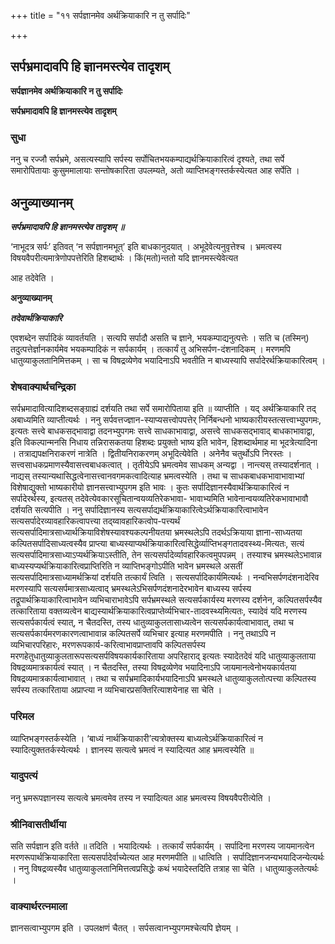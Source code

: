 +++
title = "११ सर्पज्ञानमेव अर्थक्रियाकारि न तु सर्पादिः"

+++


## सर्पभ्रमादावपि हि ज्ञानमस्त्येव तादृशम्

**सर्पज्ञानमेव अर्थक्रियाकारि न तु सर्पादिः**

**सर्पभ्रमादावपि हि ज्ञानमस्त्येव तादृशम्**

### **सुधा**

ननु च रज्जौ सर्पभ्रमे, असत्यस्यापि सर्पस्य सर्पोचितभयकम्पाद्यर्थक्रियाकारित्वं दृश्यते, तथा सर्पे समारोपितायाः कुसुममालायाः सन्तोषकारिता उपलम्यते, अतो व्याप्तिभङ्गस्तर्कस्येत्यत आह सर्पेति ।

## **अनुव्याख्यानम्**

***सर्पभ्रमादावपि हि ज्ञानमस्त्येव तादृशम् ॥***

‘नाभूदत्र सर्पः’ इतिवत् ‘न सर्पज्ञानमभूत्’ इति बाधकानुदयात् । अभूदेवेत्यनुवृत्तेश्च । भ्रमत्वस्य विषयवैपरीत्यमात्रेणोपपत्तेरिति हिशब्दार्थः । किं(मतो)न्ततो यदि ज्ञानमस्त्येवेत्यत

आह तदेवेति ।

**अनुव्याख्यानम्**

***तदेवार्थक्रियाकारि***

एवशब्देन सर्पादिकं व्यावर्तयति । सत्यपि सर्पादौ असति च ज्ञाने, भयकम्पाद्यनुत्पत्तेः । सति च (तस्मिन्) तदुत्पत्तेर्ज्ञानकार्यमेव भयकम्पादिकं न सर्पकार्यम् । तत्कार्यं तु अभिसर्पण-दंशनादिकम् । मरणमपि धातुव्याकुलतानिमित्तकम् । सा च विषद्रव्येणेव भयादिनाऽपि भवतीति न बाध्यस्यापि सर्पादेरर्थक्रियाकारित्वम् ।

### **शेषवाक्यार्थचन्द्रिका**

सर्पभ्रमादावित्यादिशब्दसङ्ग्राह्यं दर्शयति तथा सर्पे समारोपिताया इति ॥ व्याप्तीति । यद् अर्थक्रियाकारि तद् अबाध्यमिति व्याप्तीत्यर्थः । ननु सर्पवत्तज्ज्ञान-स्याप्यसत्त्वोपपत्तेर् निर्निबन्धनो भाष्यकारीयस्तत्सत्त्वाभ्युपगमः, इत्यतः सत्त्वे बाधकसद्भावाद्वा तदनभ्युपगमः सत्त्वे साधकाभावाद्वा, असत्त्वे साधकसद्भावाद् बाधकाभावाद्वा, इति विकल्पान्मनसि निधाय तन्निरासकतया हिशब्दः प्रयुक्तो भाष्य इति भावेन, हिशब्दार्थमाह मा भूदत्रेत्यादिना । तत्राद्यपक्षनिराकरणं नात्रेति । द्वितीयनिराकरणम् अभूदित्येवेति । अनेनैव चतुर्थोऽपि निरस्तः । सत्त्वसाधकप्रमाणस्यैवासत्त्वबाधकत्वात् । तृतीयेऽपि भ्रमत्वमेव साधकम् अन्यद्वा । नान्त्यस् तस्यादर्शनात् । नाद्यस् तस्यान्यथासिद्धत्वेनासत्त्वानवगमकत्वादित्याह भ्रमत्वस्येति । तथा च साधकबाधकभावाभावाभ्यां विशेषाद्युक्तो भाष्यकारीयो ज्ञानसत्त्वाभ्युपगम इति भावः । कुतः सर्पादिज्ञानस्यैवार्थक्रियाकारित्वं न सर्पादेरर्थस्य, इत्यतस् तदेवेत्येवकारसूचितान्वयव्यतिरेकभावा- भावाभ्यमिति भावेनान्वयव्यतिरेकभावाभावौ दर्शयति सत्यपीति । ननु सर्पादिज्ञानस्य सत्यसर्पाद्यर्थक्रियाकारित्वेऽर्थक्रियाकारित्वाभावेन सत्यसर्पादेरव्यावहारिकत्वापत्त्या तद्य्वावहारिकत्वोप-पत्त्यर्थं सत्यसर्पादिमात्रसाध्यार्थक्रियाविशेषस्यावश्यकल्पनीयतया भ्रमस्थलेऽपि तदर्थऽक्रियाया ज्ञाना-साध्यतया कल्पितसर्पादिसाध्यत्वस्यैव प्राप्त्या बाध्यस्याप्यर्थक्रियाकारित्वसिद्धेर्व्याप्तिभङ्गतादवस्थ्य-मित्यतः, सत्यं सत्यसर्पादिमात्रसाध्याऽप्यर्थक्रियाऽस्तीति, तेन सत्यसर्पादेर्व्यावहारिकत्वमुपपन्नम् । तस्याश्च भ्रमस्थलेऽभावान्न बाध्यस्यप्यर्थक्रियाकारित्वप्राप्तिरिति न व्याप्तिभङ्गोऽपीति भावेन भ्रमस्थले असतीं सत्यसर्पादिमात्रसाध्यामर्थक्रियां दर्शयति तत्कार्यं त्विति । सत्यसर्पादिकार्यमित्यर्थः । नन्वभिसर्पणदंशनादेरिव मरणस्यापि सत्यसर्पमात्रसाध्यत्वाद् भ्रमस्थलेऽभिसर्पणदंशनादेरभावेन बाध्यस्य सर्पस्य तद्रूपार्थक्रियाकारित्वाभावेन व्यभिचाराभावेऽपि सर्पभ्रमस्थले सत्यसर्पकार्यस्य मरणस्य दर्शनेन, कल्पितसर्पस्यैव तत्कारिताया वक्तव्यत्वेन बाद्यस्यार्थक्रियाकारित्वप्राप्तेर्व्यभिचार-तादवस्थ्यमित्यतः, स्यादेवं यदि मरणस्य सत्यसर्पकार्यत्वं स्यात्, न चैतदस्ति, तस्य धातुव्याकुलतासाध्यत्वेन सत्यसर्पकार्यत्वाभावात्, तथा च सत्यसर्पकार्यमरणकारणत्वाभावान्न कल्पितसर्पे व्यभिचार इत्याह मरणमपीति । ननु तथाऽपि न व्यभिचारपरिहारः, मरणरूपकार्य-करित्वाभावप्राप्तावपि कल्पितसर्पस्य मरणहेतुधातुव्याकुलतारूपसत्यसर्पविषयकार्यकारिताया अपरिहाराद् इत्यतः स्यादेतदेवं यदि धातुव्याकुलताया विषद्रव्यमात्रकार्यत्वं स्यात् । न चैतदस्ति, तस्या विषद्रव्येणेव भयादिनाऽपि जायमानत्वेनोभयकार्यतया विषद्रव्यमात्रकार्यत्वाभावात् । तथा च सर्पभ्रमादिकार्यभयादिनाऽपि भ्रमस्थले धातुव्याकुलतोत्पत्त्या कल्पितस्य सर्पस्य तत्कारिताया अप्राप्त्या न व्यभिचारप्रसक्तिरित्याशयेनाह सा चेति ।

### **परिमल**

व्याप्तिभङ्गस्तर्कस्येति । ‘बाध्यं नार्थक्रियाकारी’त्यत्रोक्तस्य बाध्यत्वेऽर्थक्रियाकारित्वं न स्यादित्युक्ततर्कस्येत्यर्थः । ज्ञानस्य सत्यत्वे भ्रमत्वं न स्यादित्यत आह भ्रमत्वस्येति ॥

### **यादुपत्यं**

ननु भ्रमरूपज्ञानस्य सत्यत्वे भ्रमत्वमेव तस्य न स्यादित्यत आह भ्रमत्वस्य विषयवैपरीत्येति ।

### **श्रीनिवासतीर्थीया**

सति सर्पज्ञान इति वर्तते ॥ तदिति । भयादित्यर्थः । तत्कार्यं सर्पकार्यम् । सर्पादिना मरणस्य जायमानत्वेन मरणरूपार्थक्रियाकारिता सत्यसर्पादेर्वाच्येत्यत आह मरणमपीति ॥ धात्विति । सर्पादिज्ञानजन्यभयादिजन्येत्यर्थः । ननु विषद्रव्यस्यैव धातुव्याकुलतानिमित्तत्वप्रसिद्धेः कथं भयादेस्तदिति तत्राह सा चेति । धातुव्याकुलतेत्यर्थः ।

### **वाक्यार्थरत्नमाला**

ज्ञानसत्वाभ्युपगम इति । उपलक्षणं चैतत् । सर्पसत्वानभ्युपगमश्चेत्यपि ज्ञेयम् ।

